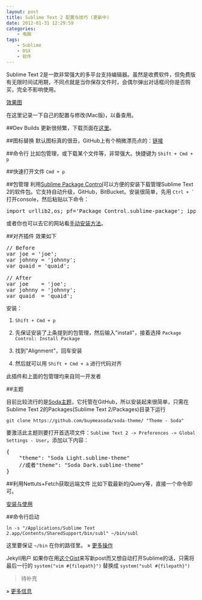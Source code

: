 ```yaml
--- 
layout: post
title: Sublime Text 2 配置与技巧 (更新中)
date: 2012-01-31 12:29:59
categories:
    - 电脑
tags:
    - Sublime
    - OSX
    - 软件
---
```

Sublime Text 2是一款非常强大的多平台支持编辑器。虽然是收费软件，但免费版有无限时间试用期，不同点就是当你保存文件时，会偶尔弹出对话框问你是否购买，完全不影响使用。

[效果图](http://cl.ly/2W3R3o1K0F0e0a0h3s2S)

在这里记录一下自己的配置与修改(Mac版)，以备查用。

##Dev Builds
更新很频繁，下载页面在[这里](http://www.sublimetext.com/dev)。

##图标替换
默认图标真的很丑，GitHub上有个稍微漂亮点的：[链接](https://github.com/dmatarazzo/Sublime-Text-2-Icon)

##命令行
比如包管理，或下载某个文件等，非常强大。快捷键为 `Shift + Cmd + p`

##快速打开文件
`Cmd + p`

##包管理
利用[Sublime Package Control](http://wbond.net/sublime_packages/package_control)可以方便的安装下载管理Sublime Text 2的软件包。它支持自动升级，GitHub，BitBucket。安装很简单，先用 <code>Ctrl + `</code> 打开console，然后粘贴以下命令：

<pre class="prettyprint">
import urllib2,os; pf='Package Control.sublime-package'; ipp=sublime.installed_packages_path(); os.makedirs(ipp) if not os.path.exists(ipp) else None; urllib2.install_opener(urllib2.build_opener(urllib2.ProxyHandler())); open(os.path.join(ipp,pf),'wb').write(urllib2.urlopen('http://sublime.wbond.net/'+pf.replace(' ','%20')).read()); print 'Please restart Sublime Text to finish installation'
</pre>

或者你也可以去它的网站看[手动安装方法](http://wbond.net/sublime_packages/package_control/installation)。

##对齐插件
效果如下

<pre class="prettyprint linenums">
// Before
var joe = 'joe';
var johnny = 'johnny';
var quaid = 'quaid';
 
// After
var joe    = 'joe';
var johnny = 'johnny';
var quaid  = 'quaid';
</pre>

安装：

1. `Shift + Cmd + p`

2. 先保证安装了上条提到的包管理，然后输入"install"，接着选择 `Package Control: Install Package`

3. 找到"Alignment"，回车安装

4. 然后就可以用 `Shift + Cmd + a` 进行代码对齐

此插件和上面的包管理均来自同一开发者

##主题

目前比较流行的是[Soda主题](https://github.com/buymeasoda/soda-theme)，它托管在GitHub，所以安装起来很简单，只需在Sublime Text 2的Packages(Sublime Text 2/Packages)目录下运行

`git clone https://github.com/buymeasoda/soda-theme/ "Theme - Soda"`

要激活此主题则要打开首选项文件：`Sublime Text 2 -> Preferences -> Global Settings - User`，添加以下内容：

<pre class="prettyprint linenums">
{
	"theme": "Soda Light.sublime-theme"
	//或者"theme": "Soda Dark.sublime-theme"
}
</pre>

##利用Nettuts+Fetch获取远端文件
比如下载最新的jQuery等，直接一个命令即可。

[安装与使用](http://net.tutsplus.com/articles/news/introducing-nettuts-fetch/)

##命令行启动

`ln -s "/Applications/Sublime Text 2.app/Contents/SharedSupport/bin/subl" ~/bin/subl`

这里要保证 `~/bin` 在你的路径里。 » [更多操作](http://www.sublimetext.com/docs/2/osx_command_line.html)

<span class="label label-info">Jekyll用户</span> 如果你在用[这个Gist](https://gist.github.com/1223405)来写新post而又想自动打开Sublime的话，只需将最后一行的 `system("vim #{filepath}")` 替换成 `system("subl #{filepath}")`

>待补充

» [更多信息](http://net.tutsplus.com/tutorials/tools-and-tips/sublime-text-2-tips-and-tricks/)
